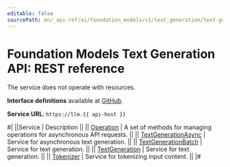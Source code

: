 ```yaml
---
editable: false
sourcePath: en/_api-ref/ai/foundation_models/v1/text_generation/text-generation/api-ref/index.md
---
```


# Foundation Models Text Generation API: REST reference

The service does not operate with resources.

**Interface definitions** available at [GitHub](https://github.com/yandex-cloud/cloudapi/tree/master/yandex/cloud/ai/foundation_models/v1/text_generation).

**Service URL**: `https://llm.{{ api-host }}`

#|
||Service | Description ||
|| [Operation](Operation/index.md) | A set of methods for managing operations for asynchronous API requests. ||
|| [TextGenerationAsync](TextGenerationAsync/index.md) | Service for asynchronous text generation. ||
|| [TextGenerationBatch](TextGenerationBatch/index.md) | Service for text generation. ||
|| [TextGeneration](TextGeneration/index.md) | Service for text generation. ||
|| [Tokenizer](Tokenizer/index.md) | Service for tokenizing input content. ||
|#